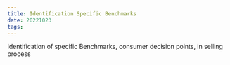 ```yaml
---
title: Identification Specific Benchmarks
date: 20221023
tags:
---
```


Identification of specific Benchmarks, consumer decision points, in selling process